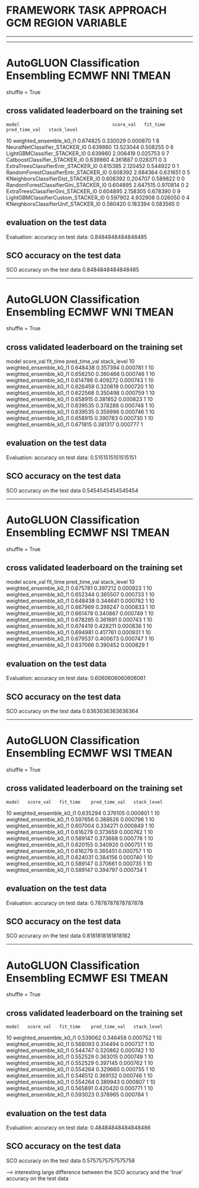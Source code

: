 
# FRAMEWORK 	    TASK	        APPROACH	GCM	    REGION	    VARIABLE
----------------------------------------------------------------------------

----------------------------------------------------------------------------
# AutoGLUON	        Classification	Ensembling	ECMWF	NNI	        TMEAN

shuffle = True

## cross validated leaderboard on the training set

	model	                                score_val	fit_time	pred_time_val	stack_level
10	weighted_ensemble_k0_l1	                0.674825	0.330029	0.000870	    1
8	NeuralNetClassifier_STACKER_l0	        0.639860	13.523044	0.508255	    0
6	LightGBMClassifier_STACKER_l0	        0.639860	2.006419	0.025753	    0
7	CatboostClassifier_STACKER_l0	        0.639860	4.361887	0.028371	    0
3	ExtraTreesClassifierEntr_STACKER_l0	    0.615385	2.120452	0.544922	    0
1	RandomForestClassifierEntr_STACKER_l0	0.608392	2.684364	0.631651	    0
5	KNeighborsClassifierDist_STACKER_l0	    0.608392	0.204707	0.589822	    0
0	RandomForestClassifierGini_STACKER_l0	0.604895	2.647515	0.970814	    0
2	ExtraTreesClassifierGini_STACKER_l0	    0.604895	2.158305	0.678390	    0
9	LightGBMClassifierCustom_STACKER_l0	    0.597902	4.932908	0.026050	    0
4	KNeighborsClassifierUnif_STACKER_l0	    0.580420	0.183394	0.583565	    0

## evaluation on the test data

Evaluation: accuracy on test data: 0.8484848484848485

## SCO accuracy on the test data

SCO accuracy on the test data 0.8484848484848485

----------------------------------------------------------------------------
# AutoGLUON	        Classification	Ensembling	ECMWF	WNI	        TMEAN

shuffle = True

## cross validated leaderboard on the training set

model	score_val	fit_time	pred_time_val	stack_level
10	weighted_ensemble_k0_l1	0.648438	0.357394	0.000781	1
10	weighted_ensemble_k0_l1	0.656250	0.360466	0.000746	1
10	weighted_ensemble_k0_l1	0.614786	0.409272	0.000743	1
10	weighted_ensemble_k0_l1	0.626459	0.320619	0.000720	1
10	weighted_ensemble_k0_l1	0.622568	0.350498	0.000759	1
10	weighted_ensemble_k0_l1	0.658915	0.381852	0.000823	1
10	weighted_ensemble_k0_l1	0.639535	0.378286	0.000748	1
10	weighted_ensemble_k0_l1	0.639535	0.359996	0.000746	1
10	weighted_ensemble_k0_l1	0.658915	0.390783	0.000730	1
10	weighted_ensemble_k0_l1	0.671815	0.381317	0.000777	1

## evaluation on the test data

Evaluation: accuracy on test data: 0.5151515151515151

## SCO accuracy on the test data

SCO accuracy on the test data 0.5454545454545454

----------------------------------------------------------------------------
# AutoGLUON	        Classification	Ensembling	ECMWF	NSI	        TMEAN

shuffle = True

## cross validated leaderboard on the training set

model	score_val	fit_time	pred_time_val	stack_level
10	weighted_ensemble_k0_l1	0.675781	0.397212	0.000923	1
10	weighted_ensemble_k0_l1	0.652344	0.365507	0.000733	1
10	weighted_ensemble_k0_l1	0.648438	0.344641	0.000782	1
10	weighted_ensemble_k0_l1	0.667969	0.399247	0.000833	1
10	weighted_ensemble_k0_l1	0.661479	0.340867	0.000749	1
10	weighted_ensemble_k0_l1	0.678295	0.361691	0.000743	1
10	weighted_ensemble_k0_l1	0.674419	0.428211	0.000836	1
10	weighted_ensemble_k0_l1	0.694981	0.417761	0.000931	1
10	weighted_ensemble_k0_l1	0.679537	0.400673	0.000747	1
10	weighted_ensemble_k0_l1	0.637066	0.390452	0.000829	1

## evaluation on the test data

Evaluation: accuracy on test data: 0.6060606060606061

## SCO accuracy on the test data

SCO accuracy on the test data 0.6363636363636364

----------------------------------------------------------------------------
# AutoGLUON	        Classification	Ensembling	ECMWF	WSI	        TMEAN

shuffle = True

## cross validated leaderboard on the training set

	model	score_val	fit_time	pred_time_val	stack_level
10	weighted_ensemble_k0_l1	0.635294	0.376105	0.000801	1
10	weighted_ensemble_k0_l1	0.597656	0.388626	0.000796	1
10	weighted_ensemble_k0_l1	0.607004	0.334271	0.000849	1
10	weighted_ensemble_k0_l1	0.616279	0.373659	0.000762	1
10	weighted_ensemble_k0_l1	0.589147	0.373688	0.000776	1
10	weighted_ensemble_k0_l1	0.620155	0.340920	0.000751	1
10	weighted_ensemble_k0_l1	0.616279	0.365451	0.000757	1
10	weighted_ensemble_k0_l1	0.624031	0.384156	0.000740	1
10	weighted_ensemble_k0_l1	0.589147	0.370661	0.000735	1
10	weighted_ensemble_k0_l1	0.589147	0.394797	0.000734	1

## evaluation on the test data

Evaluation: accuracy on test data: 0.7878787878787878

## SCO accuracy on the test data

SCO accuracy on the test data 0.8181818181818182

----------------------------------------------------------------------------
# AutoGLUON	        Classification	Ensembling	ECMWF	ESI	        TMEAN

shuffle = True

## cross validated leaderboard on the training set

	model	score_val	fit_time	pred_time_val	stack_level
10	weighted_ensemble_k0_l1	0.539062	0.346458	0.000752	1
10	weighted_ensemble_k0_l1	0.568093	0.314494	0.000737	1
10	weighted_ensemble_k0_l1	0.544747	0.320862	0.000742	1
10	weighted_ensemble_k0_l1	0.552529	0.363015	0.000749	1
10	weighted_ensemble_k0_l1	0.552529	0.397145	0.000762	1
10	weighted_ensemble_k0_l1	0.554264	0.329660	0.000755	1
10	weighted_ensemble_k0_l1	0.546512	0.369132	0.000746	1
10	weighted_ensemble_k0_l1	0.554264	0.389943	0.000807	1
10	weighted_ensemble_k0_l1	0.565891	0.420420	0.000771	1
10	weighted_ensemble_k0_l1	0.593023	0.378965	0.000784	1

## evaluation on the test data

Evaluation: accuracy on test data: 0.48484848484848486

## SCO accuracy on the test data

SCO accuracy on the test data 0.5757575757575758

--> interesting large difference between the SCO accuracy and the 'true' accuracy on the test data
